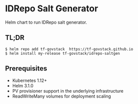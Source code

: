 # IDRepo Salt Generator

Helm chart to run IDRepo salt generator.

## TL;DR

```console
$ helm repo add tf-govstack  https://tf-govstack.github.io
$ helm install my-release tf-govstack/idrepo-saltgen
```

## Prerequisites

- Kubernetes 1.12+
- Helm 3.1.0
- PV provisioner support in the underlying infrastructure
- ReadWriteMany volumes for deployment scaling

